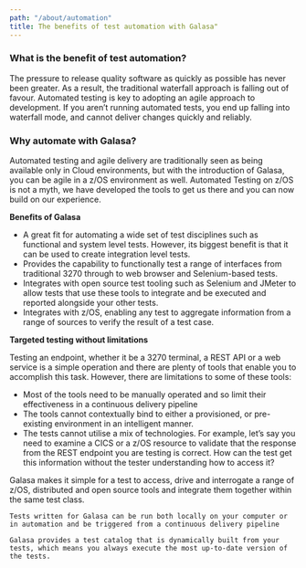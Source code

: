 ```yaml
---
path: "/about/automation"
title: The benefits of test automation with Galasa"
---
```


### What is the benefit of test automation?
<p>The pressure to release quality software as quickly as possible has never been greater. As a result, the traditional 
waterfall approach is falling out of favour. Automated testing is key to adopting an agile approach to development. If you aren’t running automated tests, you end up falling into waterfall mode, and cannot deliver changes quickly and reliably. </p>

### Why automate with Galasa?
<p>Automated testing and agile delivery are traditionally seen as being available only in Cloud environments, but with the introduction of Galasa, you can be agile in a z/OS environment as well. Automated Testing on z/OS is not a myth, we have developed the tools to get us there and you can now build on our experience. </p> 

<b>Benefits of Galasa</b>
- A great fit for automating a wide set of test disciplines such as functional and system level tests. However, its biggest benefit is that it can be used to create integration level tests.
- Provides the capability to functionally test a range of interfaces from traditional 3270 through to web browser and Selenium-based tests.  
- Integrates with open source test tooling such as Selenium and JMeter to allow tests that use these tools to integrate and be executed and reported alongside your other tests.
- Integrates with z/OS, enabling any test to aggregate information from a range of sources to verify the result of a test case.

<b>Targeted testing without limitations</b>
<p>Testing an endpoint, whether it be a 3270 terminal, a REST API or a web service is a simple operation and there are plenty of tools 
that enable you to accomplish this task.  However, there are  limitations to some of these tools:</p>

-	Most of the tools need to be manually operated and so limit their effectiveness in a continuous delivery pipeline
-	The tools cannot contextually bind to either a provisioned, or pre-existing environment in an intelligent manner.
-	The tests cannot utilise a mix of technologies.  For example, let’s say you need to examine a CICS or a z/OS resource to validate that 
the response from the REST endpoint you are testing is correct.  How can the test get this information without the tester understanding how to access it?

<p>Galasa makes it simple for a test to access, drive and interrogate a range of z/OS, distributed and open source tools and integrate them together within the same test class. </p>

```Tests written for Galasa can be run both locally on your computer or in automation and be triggered from a continuous delivery pipeline```

```Galasa provides a test catalog that is dynamically built from your tests, which means you always execute the most up-to-date version of the tests.```




